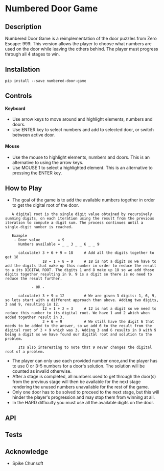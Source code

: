 # Numbered Door Game

## Description
Numbered Door Game is a reimplementation of the door puzzles from Zero Escape: 999. This version allows the player to choose what numbers are used on the door while leaving the others behind. The player must progress through all 4 stages to win.
 
## Installation
```
pip install --save numbered-door-game
```
 
## Controls

#### Keyboard
 - Use arrow keys to move around and highlight elements, numbers and doors.
 - Use ENTER key to select numbers and add to selected door, or switch between active door.
 
#### Mouse
 - Use the mouse to highlight elements, numbers and doors. This is an alternative to using the arrow keys.
 - Use MOUSE 1 to select a highlighted element. This is an alternative to pressing the ENTER key.
  
## How to Play
 - The goal of the game is to add the available numbers together in order to get the digital root of the door.

```
   A digital root is the single digit value obtained by recursively summing digits, on each iteration using the result from the previous iteration to compute a digit sum. The process continues until a single-digit number is reached.
   
   Example
    - Door value        = 9
	  Numbers available = _ _ 3 _ _ 6 _ _ 9
	  
	  calculate) 3 + 6 + 9 = 18     # Add all the digits together to get 18
	             18 = 1 + 8 = 9     # 18 is not a digit so we have to add the digits that make up this number in order to reduce the result to a its DIGITAL ROOT. The digits 1 and 8 make up 18 so we add those digits together resulting in 9. 9 is a digit so there is no need to reduce the result further.

			- OR -

	  calculate) 3 + 9 = 12         # We are given 3 digits: 1, 6, 9, so lets start with a different approach than above. Adding two digits, 3 and 9, resulting in 12.
	             12 = 1 + 2 = 3     # 12 is not a digit so we need to reduce this number to its digital root. We have 1 and 2 which when added together result in 3.
				 3 + 6 = 9          # We still have the digit 6 that needs to be added to the answer, so we add 6 to the result from the digital root of 3 + 9 which was 3. Adding 3 and 6 results in 9 with 9 being a digit so we have found our digital root and solution to the problem.
				 
	  Its also interesting to note that 9 never changes the digital root of a problem.
```
 
 - The player can only use each provided number once,and the player has to use 0 or 3-5 numbers for a door's solution. The solution will be counted as invalid otherwise.
 - After a stage is completed, all numbers used to get through the door(s) from the previous stage will then be available for the next stage rendering the unused numbers unavailable for the rest of the game.
 - Only one door has to be solved to proceed to the next stage, but this will hinder the player's progression and may stop them from winning at all.
 - In the HARD difficulty you must use all the available digits on the door.
 
## API
 
## Tests
 
## Acknowledge
 - Spike Chunsoft
 
